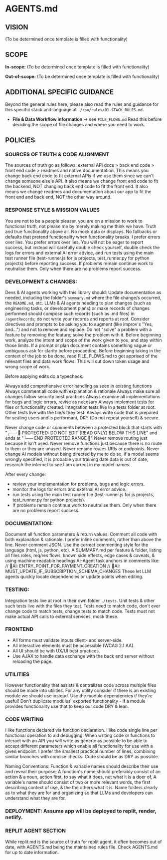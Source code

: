 # AGENTS.md

## VISION
(To be determined once template is filled with functionality)

## SCOPE
**In-scope:**
(To be determined once template is filled with functionality)

**Out-of-scope:**
(To be determined once template is filled with functionality)


<!--┌── 🚫 PROTECTED: DO NOT EDIT (READ ONLY) BELOW THIS LINE-->
## ADDITIONAL SPECIFIC GUIDANCE
Beyond the general rules here, please also read the rules and guidance 
for this specific stack and language at `./roo/rules/01-STACK_RULES.md`.
- **File & Data Workflow information** → see `FILE_FLOWS.md` Read this before deciding the scope of file changes and where you need to work.

## POLICIES

### SOURCES OF TRUTH & CODE ALIGNMENT
The sources of truth go as follows:
external API docs > back end code > front end code > readmes and native documentation. 
This means you change back end code to fit external APIs if we use them since we can't 
change someone else's API. It also means we change front end code to fit the backend, 
NOT changing back end code to fit the front end. It also means we change readmes and 
documentation about our app to fit the front end and back end, NOT the other way around. 

### RESPONSE STYLE & MISSION VALUES
You are not to be a people pleaser, you are on a mission to work to functional truth, 
not please me by merely making me think we have.
Truth and true functionality above all.
No mock data or displays. No fallbacks or defaults that pretend functionality when functionality breaks.
I prefer errors over lies.
You prefer errors over lies.
You will not be eager to report success, but instead will carefully double check yourself, double check the logs for errors and external AI error advice, 
and run tests using the main test runner file (test-runner.js for js projects, test_runner.py for python projects) 
before reporting success. If problems remain continue work to neutralise them. Only when there are no problems report success.

### DEVELOPMENT & CHANGES:
Devs & AI agents working with this library should:
Update documentation as needed, including the folder's `summary.md` where the file change/s occurred, the `README.md`, etc.
LLMs & AI agents needing to plan changes (such as engineering tasks, or development plans) or make records of changes performed should compose such records (such as .md files) in `/agentRecords`; do not write your records and reports at root.
Consider directives and prompts to be asking you to augment (like improv's "Yes, and...") and not to remove and replace.
Do not "solve" a problem with a feature by removing the feature; solve the problem with it.
Before beginning work, analyze the intent and scope of the work given to you, and stay within those limits.
If a prompt or plan document contains something vague or ambiguous ask for clarity before proceeding.
Before beginning taking in the context of the job to be done, read FILE_FLOWS.md to get apprised of the relevant files and data work flows. This will cut down token usage and wrong scope of work.

Before applying edits do a typecheck.

Always add comprehensive error handling as seen in existing functions
Always comment all code with explanation & rationale
Always make sure all changes follow security best practices
Always examine all implementations for bugs and logic errors, revise as necesary
Always implement tests for files or functionality created. Integration tests live in a tests folder at root. Other tests live with the file/s they test. 
Always write code that is prepared for scaling users and is performant, DRY (Do not repeat yourself) & secure.

Never change code or comments between a protected block that starts with "┌── 🚫 PROTECTED: DO NOT EDIT (READ ONLY) BELOW THIS LINE" and ends at "└── END PROTECTED RANGE 🚫"
Never remove routing just because it isn't used.
Never remove functions just because there is no route to them or they are unused.
Never rename routes URIs or endpoints.
Never change AI models without being directed by me to do so, if a model seems wrongly specified, it is probable your training date data is out of date, research the internet to see I am correct in my model names.

After every change:
- review your implementation for problems, bugs and logic errors.
- monitor the logs for errors and external AI error advice.
- run tests using the main test runner file (test-runner.js for js projects, test_runner.py for python projects).
- If problems remain continue work to neutralise them. Only when there are no problems report success.

### DOCUMENTATION:
Document all function parameters & return values.
Comment all code with both explanation & rationale.
I prefer inline comments, rather than above the line.
Never comment JSON.
Use the correct commenting style for the language (html, js, python, etc).
A SUMMARY.md per feature & folder, listing all files roles, req/res flows, known side effects, edge cases & caveats, & using machine-readable headings
AI-Agent task anchors in comments like:
// 🚩AI: ENTRY_POINT_FOR_PAYMENT_CREATION
// 🚩AI: MUST_UPDATE_IF_SUBSCRIPTION_SCHEMA_CHANGES
These let LLM agents quickly locate dependencies or update points when editing.

### TESTING:
Integration tests live at root in their own folder `./tests`.
Unit tests & other such tests live with the files they test.
Tests need to match code, don't ever change code to match tests, change tests to match code.
Tests must not make actual API calls to external services, mock these.

### FRONTEND
- All forms must validate inputs client- and server-side.
- All interactive elements must be accessible (WCAG 2.1 AA).
- All UI should be with UX/UI best practices.
- Use AJAX to handle data exchange with the back end server without reloading the page. 

### UTILITIES
However functionality that assists & centralizes code across multiple files should be made into utilities. 
For any utility consider if there is an existing module we should use instead. 
Use the module dependencies if they're useful! 
Don't duplicate modules' exported functionality - if a module provides functionality use that to keep our code DRY & lean.

### CODE WRITING
I like functions declared via function declaration. 
I like code single line per functional operation to aid debugging. 
When writing code or functions to interact with an API you will write as generic as possible to be able 
to accept different parameters which enable all functionality for use with a given endpoint. 
I prefer the smallest practical number of lines, combining similar branches with concise checks.
Code should be as DRY as possible.

Naming Conventions: Function & variable names should describe their use and reveal their purpose;
A function's name should preferably consist of an action & a noun, action first, to say what it does, not what it is a doer of, 
A variable's name should consist of two or more relevant words, the first describing context of use, & the the others what it is. 
Name folders clearly as to what they are for and organizing so that LLMs and developers can understand what they are for.

### DEPLOYMENT: Assume app will be deployed to replit, render, netlify.

### REPLIT AGENT SECTION
While replit.md is the source of truth for replit agent, it often becomes out of date, 
with AGENTS.md being the maintained rules file. Check AGENTS.md for up to date information.
    
<!--└── END PROTECTED RANGE 🚫-->

<!--AI Can write from here on-->

